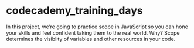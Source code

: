 # codecademy_training_days
In this project, we’re going to practice scope in JavaScript so you can hone your skills and feel confident taking them to the real world. Why? Scope determines the visiblity of variables and other resources in your code.
